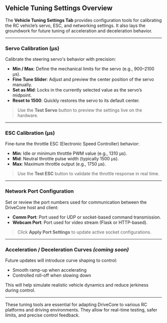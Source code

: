 ## Vehicle Tuning Settings Overview

The **Vehicle Tuning Settings Tab** provides configuration tools for calibrating the RC vehicle’s servo, ESC, and networking settings. It also lays the groundwork for future tuning of acceleration and deceleration behavior.

---

### Servo Calibration (µs)

Calibrate the steering servo's behavior with precision:

- **Min / Max**: Define the mechanical limits for the servo (e.g., 900–2100 µs).
- **Fine Tune Slider**: Adjust and preview the center position of the servo manually.
- **Set as Mid**: Locks in the currently selected value as the servo’s midpoint.
- **Reset to 1500**: Quickly restores the servo to its default center.

> Use the **Test Servo** button to preview the settings live on the hardware.

---

### ESC Calibration (µs)

Fine-tune the throttle ESC (Electronic Speed Controller) behavior:

- **Min**: Idle or minimum throttle PWM value (e.g., 1310 µs).
- **Mid**: Neutral throttle pulse width (typically 1500 µs).
- **Max**: Maximum throttle output (e.g., 1750 µs).

> Use the **Test ESC** button to validate the throttle response in real time.

---

### Network Port Configuration

Set or review the port numbers used for communication between the DriveCore host and client:

- **Comm Port**: Port used for UDP or socket-based command transmission.
- **Webcam Port**: Port used for video stream (Flask or HTTP-based).

> Click **Apply Port Settings** to update active socket configurations.

---

### Acceleration / Deceleration Curves *(coming soon)*

Future updates will introduce curve shaping to control:

- Smooth ramp-up when accelerating
- Controlled roll-off when slowing down

This will help simulate realistic vehicle dynamics and reduce jerkiness during control.

---

These tuning tools are essential for adapting DriveCore to various RC platforms and driving environments. They allow for real-time testing, safer limits, and precise control feedback.